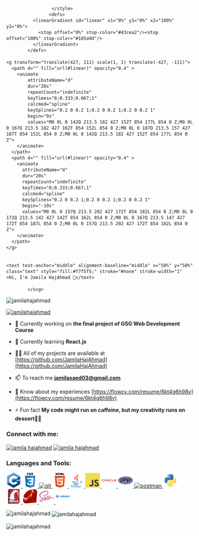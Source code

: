 <svg xmlns="http://www.w3.org/2000/svg" xmlns:xlink="http://www.w3.org/1999/xlink" style="z-index:1;position:relative" width="854" height="222" viewBox="0 0 854 222">
                <style>
                        .text {
						font-size: 45px;
						font-weight: 700;
						font-family: -apple-system,BlinkMacSystemFont,Segoe UI,Helvetica,Arial,sans-serif,Apple Color Emoji,Segoe UI Emoji;
					}
					.desc {
						font-size: 20px;
						font-weight: 500;
						font-family: -apple-system,BlinkMacSystemFont,Segoe UI,Helvetica,Arial,sans-serif,Apple Color Emoji,Segoe UI Emoji;
					}
                        
                     </style>
                    <defs>
              <linearGradient id="linear" x1="0%" y1="0%" x2="100%" y2="0%">
                <stop offset="0%" stop-color="#43cea2"/><stop offset="100%" stop-color="#185a9d"/>
              </linearGradient>
            </defs>
         
    <g transform="translate(427, 111) scale(1, 1) translate(-427, -111)">
      <path d="" fill="url(#linear)" opacity="0.4" >
        <animate
            attributeName="d"
            dur="20s"
            repeatCount="indefinite"
            keyTimes="0;0.333;0.667;1"
            calcmod="spline"
            keySplines="0.2 0 0.2 1;0.2 0 0.2 1;0.2 0 0.2 1"
            begin="0s"
            values="M0 0L 0 142Q 213.5 182 427 152T 854 177L 854 0 Z;M0 0L 0 167Q 213.5 182 427 162T 854 152L 854 0 Z;M0 0L 0 187Q 213.5 157 427 187T 854 152L 854 0 Z;M0 0L 0 142Q 213.5 182 427 152T 854 177L 854 0 Z">
        </animate>
      </path>
      <path d="" fill="url(#linear)" opacity="0.4" >
        <animate
          attributeName="d"
          dur="20s"
          repeatCount="indefinite"
          keyTimes="0;0.333;0.667;1"
          calcmod="spline"
          keySplines="0.2 0 0.2 1;0.2 0 0.2 1;0.2 0 0.2 1"
          begin="-10s"
          values="M0 0L 0 157Q 213.5 202 427 172T 854 182L 854 0 Z;M0 0L 0 172Q 213.5 142 427 142T 854 162L 854 0 Z;M0 0L 0 167Q 213.5 147 427 172T 854 187L 854 0 Z;M0 0L 0 157Q 213.5 202 427 172T 854 182L 854 0 Z">
        </animate>
      </path>
    </g>
                
     
    <text text-anchor="middle" alignment-baseline="middle" x="50%" y="50%" class="text" style="fill:#f7f5f5;" stroke="#none" stroke-width="1" >Hi, I'm Jamila HajAhmad 👋</text>
                 
            </svg>

<p align="left"> <img src="https://komarev.com/ghpvc/?username=jamilahajahmad&label=Profile%20views&color=0e75b6&style=flat" alt="jamilahajahmad" /> </p>

<p align="left"> <a href="https://github.com/ryo-ma/github-profile-trophy"><img src="https://github-profile-trophy.vercel.app/?username=jamilahajahmad" alt="jamilahajahmad" /></a> </p>

- 🔭 Currently working on **the final project of GSG Web Development Course**

- 🌱 Currently learning **React.js**

- 👨‍💻 All of my projects are available at [https://github.com/JamilaHajAhmad](https://github.com/JamilaHajAhmad)

- 📫 To reach me **jamilasaed03@gmail.com**

- 📄 Know about my experiences [https://flowcv.com/resume/6kt4g6h98v](https://flowcv.com/resume/6kt4g6h98v)

- ⚡ Fun fact **My code might run on caffeine, but my creativity runs on dessert🍰🍩**

<h3 align="left">Connect with me:</h3>
<p align="left">
<a href="https://linkedin.com/in/jamila hajahmad" target="blank"><img align="center" src="https://raw.githubusercontent.com/rahuldkjain/github-profile-readme-generator/master/src/images/icons/Social/linked-in-alt.svg" alt="jamila hajahmad" height="30" width="40" /></a>
<a href="https://www.leetcode.com/jamila hajahmad" target="blank"><img align="center" src="https://raw.githubusercontent.com/rahuldkjain/github-profile-readme-generator/master/src/images/icons/Social/leet-code.svg" alt="jamila hajahmad" height="30" width="40" /></a>
</p>

<h3 align="left">Languages and Tools:</h3>
<p align="left"> <a href="https://www.w3schools.com/cpp/" target="_blank" rel="noreferrer"> <img src="https://raw.githubusercontent.com/devicons/devicon/master/icons/cplusplus/cplusplus-original.svg" alt="cplusplus" width="40" height="40"/> </a> <a href="https://www.w3schools.com/css/" target="_blank" rel="noreferrer"> <img src="https://raw.githubusercontent.com/devicons/devicon/master/icons/css3/css3-original-wordmark.svg" alt="css3" width="40" height="40"/> </a> <a href="https://git-scm.com/" target="_blank" rel="noreferrer"> <img src="https://www.vectorlogo.zone/logos/git-scm/git-scm-icon.svg" alt="git" width="40" height="40"/> </a> <a href="https://www.w3.org/html/" target="_blank" rel="noreferrer"> <img src="https://raw.githubusercontent.com/devicons/devicon/master/icons/html5/html5-original-wordmark.svg" alt="html5" width="40" height="40"/> </a> <a href="https://www.java.com" target="_blank" rel="noreferrer"> <img src="https://raw.githubusercontent.com/devicons/devicon/master/icons/java/java-original.svg" alt="java" width="40" height="40"/> </a> <a href="https://developer.mozilla.org/en-US/docs/Web/JavaScript" target="_blank" rel="noreferrer"> <img src="https://raw.githubusercontent.com/devicons/devicon/master/icons/javascript/javascript-original.svg" alt="javascript" width="40" height="40"/> </a> <a href="https://www.oracle.com/" target="_blank" rel="noreferrer"> <img src="https://raw.githubusercontent.com/devicons/devicon/master/icons/oracle/oracle-original.svg" alt="oracle" width="40" height="40"/> </a> <a href="https://www.php.net" target="_blank" rel="noreferrer"> <img src="https://raw.githubusercontent.com/devicons/devicon/master/icons/php/php-original.svg" alt="php" width="40" height="40"/> </a> <a href="https://postman.com" target="_blank" rel="noreferrer"> <img src="https://www.vectorlogo.zone/logos/getpostman/getpostman-icon.svg" alt="postman" width="40" height="40"/> </a> <a href="https://www.python.org" target="_blank" rel="noreferrer"> <img src="https://raw.githubusercontent.com/devicons/devicon/master/icons/python/python-original.svg" alt="python" width="40" height="40"/> </a> <a href="https://rubyonrails.org" target="_blank" rel="noreferrer"> <img src="https://raw.githubusercontent.com/devicons/devicon/master/icons/rails/rails-original-wordmark.svg" alt="rails" width="40" height="40"/> </a> <a href="https://www.ruby-lang.org/en/" target="_blank" rel="noreferrer"> <img src="https://raw.githubusercontent.com/devicons/devicon/master/icons/ruby/ruby-original.svg" alt="ruby" width="40" height="40"/> </a> <a href="https://sass-lang.com" target="_blank" rel="noreferrer"> <img src="https://raw.githubusercontent.com/devicons/devicon/master/icons/sass/sass-original.svg" alt="sass" width="40" height="40"/> </a> <a href="https://webpack.js.org" target="_blank" rel="noreferrer"> <img src="https://raw.githubusercontent.com/devicons/devicon/d00d0969292a6569d45b06d3f350f463a0107b0d/icons/webpack/webpack-original-wordmark.svg" alt="webpack" width="40" height="40"/> </a> </p>

<p><img align="left" src="https://github-readme-stats.vercel.app/api/top-langs?username=jamilahajahmad&show_icons=true&locale=en&layout=compact" alt="jamilahajahmad" /></p>

<p>&nbsp;<img align="center" src="https://github-readme-stats.vercel.app/api?username=jamilahajahmad&show_icons=true&locale=en" alt="jamilahajahmad" /></p>

<p><img align="center" src="https://github-readme-streak-stats.herokuapp.com/?user=jamilahajahmad&" alt="jamilahajahmad" /></p>

